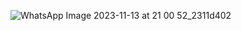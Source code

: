 ![WhatsApp Image 2023-11-13 at 21 00 52_2311d402](https://github.com/user-attachments/assets/1d862c5b-e997-4efd-95a7-42c4c70aa7da)
